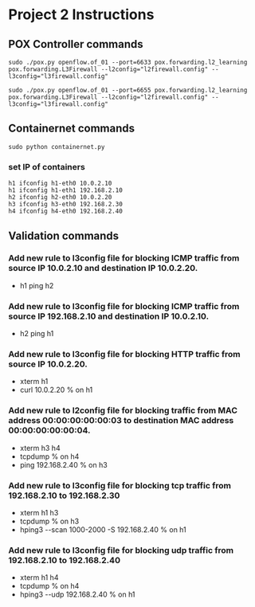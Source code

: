 # Project 2 Instructions

## POX Controller commands

```
sudo ./pox.py openflow.of_01 --port=6633 pox.forwarding.l2_learning pox.forwarding.L3Firewall --l2config="l2firewall.config" --l3config="l3firewall.config"
```

```
sudo ./pox.py openflow.of_01 --port=6655 pox.forwarding.l2_learning pox.forwarding.L3Firewall --l2config="l2firewall.config" --l3config="l3firewall.config"
```

## Containernet commands

```
sudo python containernet.py
```

### set IP of containers

```
h1 ifconfig h1-eth0 10.0.2.10
h1 ifconfig h1-eth1 192.168.2.10
h2 ifconfig h2-eth0 10.0.2.20
h3 ifconfig h3-eth0 192.168.2.30
h4 ifconfig h4-eth0 192.168.2.40
```




## Validation commands

### Add new rule to l3config file for blocking ICMP traffic from source IP 10.0.2.10 and destination IP 10.0.2.20.
- h1 ping h2


### Add new rule to l3config file for blocking ICMP traffic from source IP 192.168.2.10 and destination IP 10.0.2.10.
- h2 ping h1


### Add new rule to l3config file for blocking HTTP traffic from source IP 10.0.2.20.

- xterm h1
- curl 10.0.2.20                      % on h1

### Add new rule to l2config file for blocking traffic from MAC address 00:00:00:00:00:03 to destination MAC address 00:00:00:00:00:04.

- xterm h3 h4
- tcpdump                             % on h4
- ping 192.168.2.40                   % on h3

### Add new rule to l3config file for blocking tcp traffic from 192.168.2.10 to 192.168.2.30

- xterm h1 h3
- tcpdump                                             % on h3
- hping3 --scan 1000-2000 -S 192.168.2.40             % on h1

### Add new rule to l3config file for blocking udp traffic from 192.168.2.10 to 192.168.2.40

- xterm h1 h4
- tcpdump                             % on h4
- hping3 --udp 192.168.2.40           % on h1
